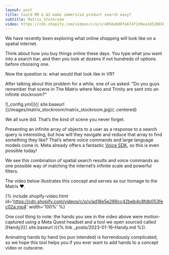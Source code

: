 ```yaml
---
layout: post
title: Could MR & AI make immersive product search easy?
subtitle: Matrix_Stockroom
video: https://cdn.shopify.com/videos/c/o/v/4058a0d0fe674f2d9ea3452865bc3885.mp4
---
```


We have recently been exploring what online shopping will look like on a spatial internet.

Think about how you buy things online these days. You type what you want into a search bar, and then you look at dozens if not hundreds of options before choosing one.

Now the question is: what would that look like in VR?

After talking about this problem for a while, one of us asked: “Do you guys remember that scene in The Matrix where Neo and Trinity are sent into an infinite stockroom?”

![_config.yml]({{ site.baseurl }}/images/matrix_stockroom/matrix_stockroom.jpg){:.centered}

We all sure did. That’s the kind of scene you never forget.

Presenting an infinite array of objects to a user as a response to a search query is interesting, but how will they navigate and reduce that array to find something they like? That’s where voice commands and large language models come in. Meta already offers a fantastic [Voice SDK](https://developer.oculus.com/documentation/unity/voice-sdk-overview/), so this is even possible today!

We see this combination of spatial search results and voice commands as one possible way of matching the internet’s infinite scale and powerful filters.

The video below illustrates this concept and serves as our homage to the Matrix ❤️.

{% include shopify-video.html id='https://cdn.shopify.com/videos/c/o/v/ad18e5e289cc42beb4c8fdb053fec02a.mp4' width='100%' %}

One cool thing to note: the hands you see in the video above were motion-captured using a Meta Quest headset and a tool we open sourced called [Handy]({{ site.baseurl }}{% link _posts/2023-01-16-Handy.md %}).

Animating hands by hand (no pun intended) is horrendously complicated, so we hope this tool helps you if you ever want to add hands to a concept video or cutscene.

